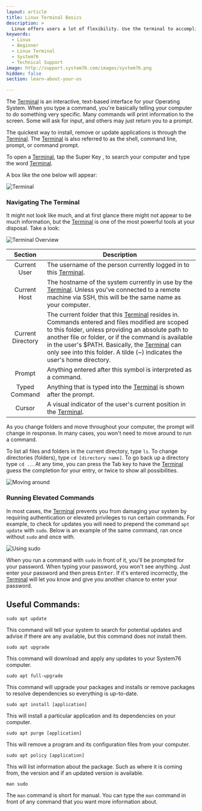 ```yaml
---
layout: article
title: Linux Terminal Basics
description: >
  Linux offers users a lot of flexibility. Use the terminal to accomplish tasks faster
keywords:
  - Linux
  - Beginner
  - Linux Terminal
  - System76
  - Technical Support
image: http://support.system76.com/images/system76.png
hidden: false
section: learn-about-your-os

---
```


The <u>Terminal</u> is an interactive, text-based interface for your Operating System. When you type a command, you're basically telling your computer to do something very specific. Many commands will print information to the screen. Some will ask for input, and others may just return you to a prompt.

The quickest way to install, remove or update applications is through the <u>Terminal</u>. The <u>Terminal</u> is also referred to as the shell, command line, prompt, or command prompt.

To open a <u>Terminal</u>, tap the Super Key <kbd><span class="fl-ubuntu"></span></kbd>, <kbd><span class="fl-pop-key"></span></kbd> to search your computer and type the word <u>Terminal</u>.

A box like the one below will appear:

![Terminal](/images/terminal/main.png)

### Navigating The Terminal

It might not look like much, and at first glance there might not appear to be much information, but the <u>Terminal</u> is one of the most powerful tools at your disposal. Take a look:

![Terminal Overview](/images/terminal/overview.png)

Section | Description
:------:|------------
Current User | The username of the person currently logged in to this <u>Terminal</u>.
Current Host | The hostname of the system currently in use by the <u>Terminal</u>. Unless you've connected to a remote machine via SSH, this will be the same name as your computer.
Current Directory | The current folder that this <u>Terminal</u> resides in. Commands entered and files modified are scoped to this folder, unless providing an absolute path to another file or folder, or if the command is available in the user's $PATH. Basically, the <u>Terminal</u> can only see into this folder. A tilde (~) indicates the user's home directory.
Prompt | Anything entered after this symbol is interpreted as a command.
Typed Command | Anything that is typed into the <u>Terminal</u> is shown after the prompt.
Cursor | A visual indicator of the user's current position in the <u>Terminal</u>.

As you change folders and move throughout your computer, the prompt will change in response. In many cases, you won't need to move around to run a command.

To list all files and folders in the current directory, type `ls`. To change directories (folders), type `cd [directory name]`. To go back up a directory type `cd ..`. At any time, you can press the Tab key to have the <u>Terminal</u> guess the completion for your entry, or twice to show all possibilities.

![Moving around](/images/terminal/moving-around.png)

### Running Elevated Commands

In most cases, the <u>Terminal</u> prevents you from damaging your system by requiring authentication or elevated privileges to run certain commands. For example, to check for updates you will need to prepend the command `apt update` with `sudo`. Below is an example of the same command, ran once without `sudo` and once with.

![Using sudo](/images/terminal/sudo.png)

When you run a command with `sudo` in front of it, you'll be prompted for your password. When typing your password, you won't see anything. Just enter your password and then press <kbd>Enter</kbd>. If it's entered incorrectly, the <u>Terminal</u> will let you know and give you another chance to enter your password.

## Useful Commands:

```
sudo apt update
```

This command will tell your system to search for potential updates and advise if there are any available, but this command does not install them.

```
sudo apt upgrade
```

This command will download and apply any updates to your System76 computer.

```
sudo apt full-upgrade
```

This command will upgrade your packages and installs or remove packages to resolve dependencies so everything is up-to-date.


```
sudo apt install [application]
```

This will install a particular application and its dependencies on your computer.

```
sudo apt purge [application]
```

This will remove a program and its configuration files from your computer.

```
sudo apt policy [application]
```

This will list information about the package. Such as where it is coming from, the version and if an updated version is available.

```
man sudo
```

The `man` command is short for manual. You can type the `man` command in front of any command that you want more information about.
